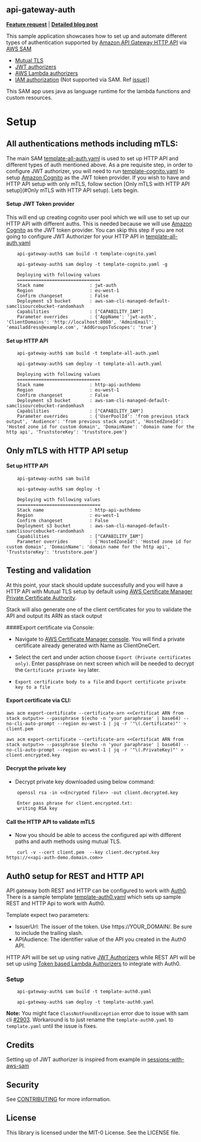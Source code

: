 ## api-gateway-auth

**[Feature request](https://github.com/aws-samples/api-gateway-auth/issues/new)** | **[Detailed blog post](https://aws.amazon.com/blogs/compute/automating-mutual-tls-setup-for-amazon-api-gateway/)**

This sample application showcases how to set up and automate different types of authentication supported by 
[Amazon API Gateway HTTP API](https://docs.aws.amazon.com/apigateway/latest/developerguide/http-api.html) via [AWS SAM](https://docs.aws.amazon.com/serverless-application-model/latest/developerguide/what-is-sam.html)

- [Mutual TLS](https://docs.aws.amazon.com/apigateway/latest/developerguide/http-api-mutual-tls.html)
- [JWT authorizers](https://docs.aws.amazon.com/apigateway/latest/developerguide/http-api-jwt-authorizer.html)
- [AWS Lambda authorizers](https://docs.aws.amazon.com/apigateway/latest/developerguide/http-api-lambda-authorizer.html)
- [IAM authorization](https://docs.aws.amazon.com/apigateway/latest/developerguide/http-api-access-control-iam.html) (Not supported via SAM. Ref [issue](https://github.com/aws/aws-sam-cli/issues/2233))]

This SAM app uses java as language runtime for the lambda functions and custom resources.

# Setup 

## All authentications methods including mTLS:

The main SAM [template-all-auth.yaml](template-all-auth.yaml) is used to set up HTTP API and different types of auth mentioned above.
As a pre requisite step, in order to configure JWT authorizer, you will need to run [template-cognito.yaml](template-cognito.yaml)
to setup [Amazon Cognito](https://aws.amazon.com/cognito/) as the JWT token provider. If you wish to have and 
HTTP API setup with only mTLS, follow section [Only mTLS with HTTP API setup](#Only mTLS with HTTP API setup). Lets begin.

#### Setup JWT Token provider

This will end up creating cognito user pool which we will use to set up our HTTP API with different auths.
This is needed because we will use [Amazon Cognito](https://aws.amazon.com/cognito/) as the JWT token provider.
You can skip this step if you are not going to configure JWT Authorizer for your HTTP API 
in [template-all-auth.yaml](template-all-auth.yaml#L174)

```
    api-gateway-auth$ sam build -t template-cognito.yaml
```

```
    api-gateway-auth$ sam deploy -t template-cognito.yaml -g

    Deploying with following values
    ===============================
    Stack name                 : jwt-auth
    Region                     : eu-west-1
    Confirm changeset          : False
    Deployment s3 bucket       : aws-sam-cli-managed-default-samclisourcebucket-randomhash
    Capabilities               : ["CAPABILITY_IAM"]
    Parameter overrides        : {'AppName': 'jwt-auth', 'ClientDomains': 'http://localhost:8080', 'AdminEmail': 'emailaddress@example.com', 'AddGroupsToScopes': 'true'}

```

#### Set up HTTP API

```
    api-gateway-auth$ sam build -t template-all-auth.yaml
```

```
    api-gateway-auth$ sam deploy -t template-all-auth.yaml

    Deploying with following values
    ===============================
    Stack name                 : http-api-authdemo
    Region                     : eu-west-1
    Confirm changeset          : False
    Deployment s3 bucket       : aws-sam-cli-managed-default-samclisourcebucket-randomhash
    Capabilities               : ["CAPABILITY_IAM"]
    Parameter overrides        : {'UserPoolId': 'from previous stack output', 'Audience': 'from previous stack output', 'HostedZoneId': 'Hosted zone id for custom domain', 'DomainName': 'domain name for the http api', 'TruststoreKey': 'truststore.pem'}
```

## Only mTLS with HTTP API setup

#### Set up HTTP API

```
    api-gateway-auth$ sam build
```

```
    api-gateway-auth$ sam deploy -t

    Deploying with following values
    ===============================
    Stack name                 : http-api-authdemo
    Region                     : eu-west-1
    Confirm changeset          : False
    Deployment s3 bucket       : aws-sam-cli-managed-default-samclisourcebucket-randomhash
    Capabilities               : ["CAPABILITY_IAM"]
    Parameter overrides        : {'HostedZoneId': 'Hosted zone id for custom domain', 'DomainName': 'domain name for the http api', 'TruststoreKey': 'truststore.pem'}
```


## Testing and validation

At this point, your stack should update successfully and you will have a HTTP API with Mutual TLS setup by default using 
[AWS Certificate Manager Private Certificate Authority](https://aws.amazon.com/certificate-manager/private-certificate-authority/).

Stack will also generate one of the client certificates for you to validate the API and output its ARN as stack output

####Export certificate via Console:

- Navigate to [AWS Certificate Manager console](https://console.aws.amazon.com/acm/home). You will find a private 
certificate already generated with Name as ClientOneCert.

- Select the cert and under action choose `Export (Private certificates only)`. Enter passphrase on next screen which 
will be needed to decrypt the `Certificate private key` later.

- `Export certificate body to a file` and `Export certificate private key to a file`

#### Export certificate via CLI:

```
aws acm export-certificate --certificate-arn <<Certificat ARN from stack output>> --passphrase $(echo -n 'your paraphrase' | base64) --no-cli-auto-prompt --region eu-west-1 | jq -r '"\(.Certificate)"' > client.pem
```

```
aws acm export-certificate --certificate-arn <<Certificat ARN from stack output>> --passphrase $(echo -n 'your paraphrase' | base64) --no-cli-auto-prompt --region eu-west-1 | jq -r '"\(.PrivateKey)"' > client.encrypted.key
```

#### Decrypt the private key

- Decrypt private key downloaded using below command:

```
    openssl rsa -in <<Encrypted file>> -out client.decrypted.key

    Enter pass phrase for client.encrypted.txt:
    writing RSA key
```

#### Call the HTTP API to validate mTLS

- Now you should be able to access the configured api with different paths and auth methods using mutual TLS.

```
    curl -v --cert client.pem  --key client.decrypted.key https://<<api-auth-demo.domain.com>>
```

## Auth0 setup for REST and HTTP API

API gateway both REST and HTTP can be configured to work with [Auth0](https://auth0.com/). There is a sample template
[template-auth0.yaml](template-auth0.yaml) which sets up sample REST and HTTP Api to work with Auth0.

Template expect two parameters:

- IssuerUrl: The issuer of the token. Use https://YOUR_DOMAIN/. Be sure to include the trailing slash. 
- APIAudience: The identifier value of the API you created in the Auth0 API.

HTTP API will be set up using native [JWT Authorizers](https://docs.aws.amazon.com/apigateway/latest/developerguide/http-api-jwt-authorizer.html)
while REST API will be set up using [Token based Lambda Authorizers](https://docs.aws.amazon.com/apigateway/latest/developerguide/apigateway-use-lambda-authorizer.html) 
to integrate with Auth0.

### Setup

```
    api-gateway-auth$ sam build -t template-auth0.yaml
```

```
    api-gateway-auth$ sam deploy -t template-auth0.yaml
```

**Note:** You might face `ClassNotFoundException` error due to issue with sam cli [#2903](https://github.com/aws/aws-sam-cli/issues/2093).
Workaround is to just rename the `template-auth0.yaml` to `template.yaml` until the issue is fixes.


## Credits

Setting up of JWT authorizer is inspired from example in [sessions-with-aws-sam](https://github.com/aws-samples/sessions-with-aws-sam/tree/master/cognito)  

## Security

See [CONTRIBUTING](CONTRIBUTING.md#security-issue-notifications) for more information.

## License

This library is licensed under the MIT-0 License. See the LICENSE file.

